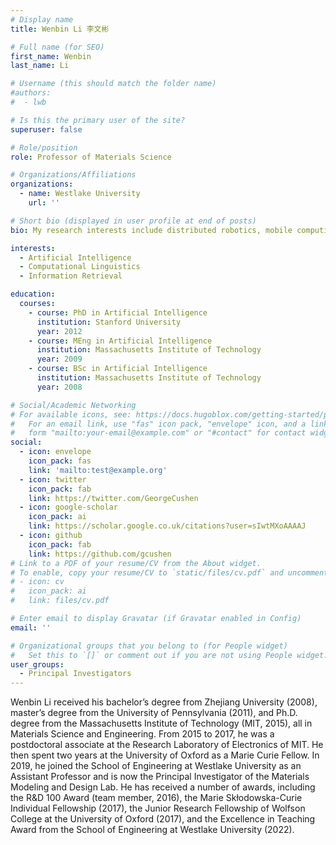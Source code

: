 ```yaml
---
# Display name
title: Wenbin Li 李文彬

# Full name (for SEO)
first_name: Wenbin
last_name: Li

# Username (this should match the folder name)
#authors:
#  - lwb

# Is this the primary user of the site?
superuser: false

# Role/position
role: Professor of Materials Science

# Organizations/Affiliations
organizations:
  - name: Westlake University
    url: ''

# Short bio (displayed in user profile at end of posts)
bio: My research interests include distributed robotics, mobile computing and programmable matter.

interests:
  - Artificial Intelligence
  - Computational Linguistics
  - Information Retrieval

education:
  courses:
    - course: PhD in Artificial Intelligence
      institution: Stanford University
      year: 2012
    - course: MEng in Artificial Intelligence
      institution: Massachusetts Institute of Technology
      year: 2009
    - course: BSc in Artificial Intelligence
      institution: Massachusetts Institute of Technology
      year: 2008

# Social/Academic Networking
# For available icons, see: https://docs.hugoblox.com/getting-started/page-builder/#icons
#   For an email link, use "fas" icon pack, "envelope" icon, and a link in the
#   form "mailto:your-email@example.com" or "#contact" for contact widget.
social:
  - icon: envelope
    icon_pack: fas
    link: 'mailto:test@example.org'
  - icon: twitter
    icon_pack: fab
    link: https://twitter.com/GeorgeCushen
  - icon: google-scholar
    icon_pack: ai
    link: https://scholar.google.co.uk/citations?user=sIwtMXoAAAAJ
  - icon: github
    icon_pack: fab
    link: https://github.com/gcushen
# Link to a PDF of your resume/CV from the About widget.
# To enable, copy your resume/CV to `static/files/cv.pdf` and uncomment the lines below.
# - icon: cv
#   icon_pack: ai
#   link: files/cv.pdf

# Enter email to display Gravatar (if Gravatar enabled in Config)
email: ''

# Organizational groups that you belong to (for People widget)
#   Set this to `[]` or comment out if you are not using People widget.
user_groups:
  - Principal Investigators
---
```


Wenbin Li received his bachelor’s degree from Zhejiang University (2008), master’s degree from the University of Pennsylvania (2011), and Ph.D. degree from the Massachusetts Institute of Technology (MIT, 2015), all in Materials Science and Engineering. From 2015 to 2017, he was a postdoctoral associate at the Research Laboratory of Electronics of MIT. He then spent two years at the University of Oxford as a Marie Curie Fellow. In 2019, he joined the School of Engineering at Westlake University as an Assistant Professor and is now the Principal Investigator of the Materials Modeling and Design Lab. He has received a number of awards, including the R&D 100 Award (team member, 2016), the Marie Skłodowska-Curie Individual Fellowship (2017), the Junior Research Fellowship of Wolfson College at the University of Oxford (2017), and the Excellence in Teaching Award from the School of Engineering at Westlake University (2022).
